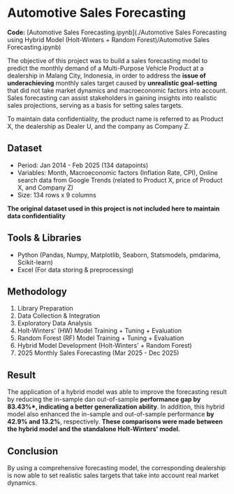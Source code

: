# Automotive Sales Forecasting
**Code:** [Automotive Sales Forecasting.ipynb](./Automotive Sales Forecasting using Hybrid Model (Holt-Winters + Random Forest)/Automotive Sales Forecasting.ipynb)

The objective of this project was to build a sales forecasting model to predict the monthly demand of a Multi-Purpose Vehicle Product at a dealership in Malang City, Indonesia, in order to address the **issue of underachieving** monthly sales target caused by **unrealistic goal-setting** that did not take market dynamics and macroeconomic factors into account. Sales forecasting can assist stakeholders in gaining insights into realistic sales projections, serving as a basis for setting sales targets.

To maintain data confidentiality, the product name is referred to as Product X, the dealership as Dealer U, and the company as Company Z.

## Dataset
- Period: Jan 2014 - Feb 2025 (134 datapoints)
- Variables: Month, Macroeconomic factors (Inflation Rate, CPI), Online search data from Google Trends (related to Product X, price of Product X, and Company Z)
- Size: 134 rows x 9 columns

**The original dataset used in this project is not included here to maintain data confidentiality**

## Tools & Libraries
- Python (Pandas, Numpy, Matplotlib, Seaborn, Statsmodels, pmdarima, Scikit-learn)
- Excel (For data storing & preprocessing)

## Methodology
1. Library Preparation
2. Data Collection & Integration
3. Exploratory Data Analysis
4. Holt-Winters' (HW) Model Training + Tuning + Evaluation
5. Random Forest (RF) Model Training + Tuning + Evaluation
6. Hybrid Model Development (Holt-Winters' + Random Forest)
7. 2025 Monthly Sales Forecasting (Mar 2025 - Dec 2025)

## Result
The application of a hybrid model was able to improve the forecasting result by reducing the in-sample dan out-of-sample **performance gap by 83.43%*, indicating a better generalization ability**. In addition, this hybrid model also enhanced the in-sample and out-of-sample performance **by 42.9% and 13.2%**, respectively. **These comparisons were made between the hybrid model and the standalone Holt-Winters' model.**

## Conclusion
By using a comprehensive forecasting model, the corresponding dealership is now able to set realistic sales targets that take into account real market dynamics.

